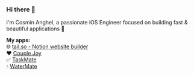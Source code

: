 ### Hi there 👋

I'm Cosmin Anghel, a passionate iOS Engineer focused on building fast & beautiful applications 🚀

**My apps:**  
🌐 [tail.so - Notion website builder](https://tail.so)  
❤️ [Couple Joy](https://apps.apple.com/us/app/couple-joy-journal-memories/id1624758651?l=en)  
✅ [TaskMate](https://apps.apple.com/gb/app/taskmate-reward-people/id1567934521#?platform=iphone)  
💧 [WaterMate](https://apps.apple.com/gb/app/id1535045825?platform=iphone)  
